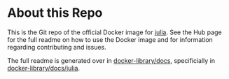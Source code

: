 # About this Repo

This is the Git repo of the official Docker image for [julia](https://registry.hub.docker.com/_/julia/). See the
Hub page for the full readme on how to use the Docker image and for information
regarding contributing and issues.

The full readme is generated over in [docker-library/docs](https://github.com/docker-library/docs),
specificially in [docker-library/docs/julia](https://github.com/docker-library/docs/tree/master/julia).
